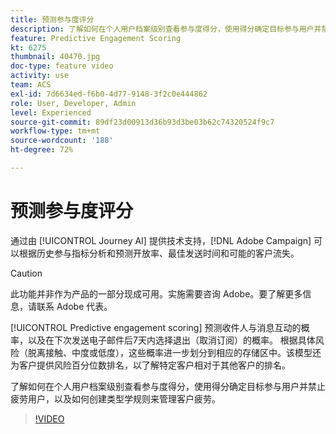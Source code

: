 ```yaml
---
title: 预测参与度评分
description: 了解如何在个人用户档案级别查看参与度得分，使用得分确定目标参与用户并禁止疲劳用户，以及如何创建类型学规则来管理客户疲劳。
feature: Predictive Engagement Scoring
kt: 6275
thumbnail: 40470.jpg
doc-type: feature video
activity: use
team: ACS
exl-id: 7d6634ed-f6b0-4d77-9148-3f2c0e444862
role: User, Developer, Admin
level: Experienced
source-git-commit: 89df23d00913d36b93d3be03b62c74320524f9c7
workflow-type: tm+mt
source-wordcount: '188'
ht-degree: 72%

---
```


# 预测参与度评分

通过由 [!UICONTROL Journey AI] 提供技术支持，[!DNL Adobe Campaign] 可以根据历史参与指标分析和预测开放率、最佳发送时间和可能的客户流失。

>[!CAUTION]
>此功能并非作为产品的一部分现成可用。实施需要咨询 Adobe。要了解更多信息，请联系 Adobe 代表。

[!UICONTROL Predictive engagement scoring] 预测收件人与消息互动的概率，以及在下次发送电子邮件后7天内选择退出（取消订阅）的概率。 根据具体风险（脱离接触、中度或低度），这些概率进一步划分到相应的存储区中。该模型还为客户提供风险百分位数排名，以了解特定客户相对于其他客户的排名。

了解如何在个人用户档案级别查看参与度得分，使用得分确定目标参与用户并禁止疲劳用户，以及如何创建类型学规则来管理客户疲劳。

>[!VIDEO](https://video.tv.adobe.com/v/40470?quality=12&learn=on)
